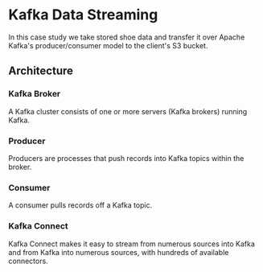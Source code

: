 # Kafka Data Streaming
In this case study we take stored shoe data and transfer it over Apache Kafka's producer/consumer model to the client's S3 bucket.

## Architecture


### Kafka Broker
A Kafka cluster consists of one or more servers (Kafka brokers) running Kafka.

### Producer
Producers are processes that push records into Kafka topics within the broker.

### Consumer
A consumer pulls records off a Kafka topic.

### Kafka Connect
Kafka Connect makes it easy to stream from numerous sources into Kafka and from Kafka into numerous sources, with hundreds of available connectors.

